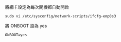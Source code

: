 將網卡設定為每次開機都自動開啟

`sudo vi /etc/sysconfig/network-scripts/ifcfg-enp0s3`

將 ONBOOT 設為 yes
```
ONBOOT=yes
```